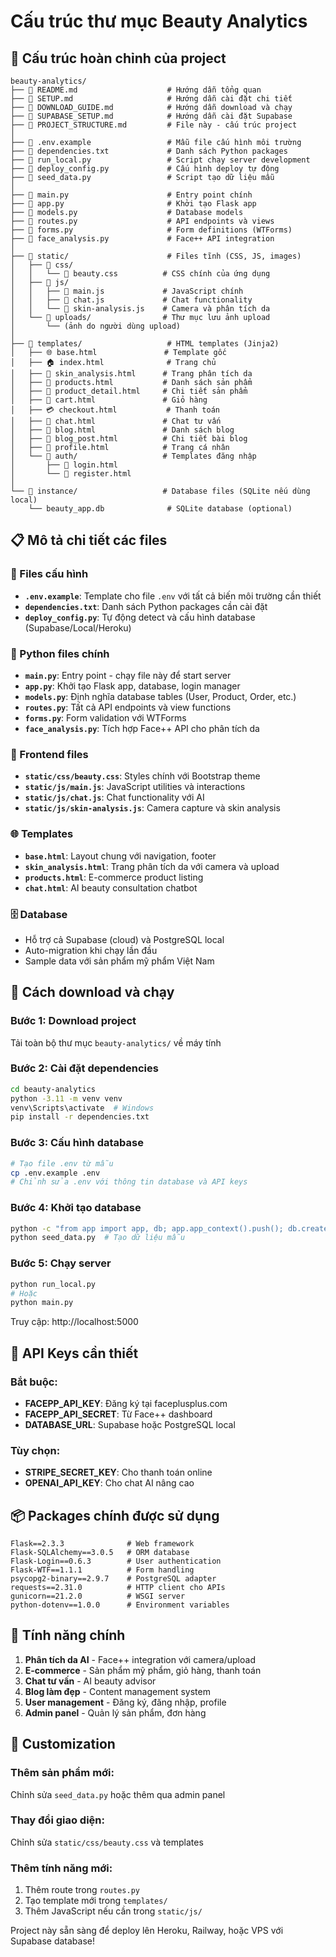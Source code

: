 # Cấu trúc thư mục Beauty Analytics

## 📁 Cấu trúc hoàn chỉnh của project

```
beauty-analytics/
├── 📄 README.md                    # Hướng dẫn tổng quan
├── 📄 SETUP.md                     # Hướng dẫn cài đặt chi tiết
├── 📄 DOWNLOAD_GUIDE.md            # Hướng dẫn download và chạy
├── 📄 SUPABASE_SETUP.md            # Hướng dẫn cài đặt Supabase
├── 📄 PROJECT_STRUCTURE.md         # File này - cấu trúc project
│
├── 🔧 .env.example                 # Mẫu file cấu hình môi trường
├── 📄 dependencies.txt             # Danh sách Python packages
├── 🐍 run_local.py                 # Script chạy server development
├── 🐍 deploy_config.py             # Cấu hình deploy tự động
├── 🐍 seed_data.py                 # Script tạo dữ liệu mẫu
│
├── 🐍 main.py                      # Entry point chính
├── 🐍 app.py                       # Khởi tạo Flask app
├── 🐍 models.py                    # Database models
├── 🐍 routes.py                    # API endpoints và views
├── 🐍 forms.py                     # Form definitions (WTForms)
├── 🐍 face_analysis.py             # Face++ API integration
│
├── 📁 static/                      # Files tĩnh (CSS, JS, images)
│   ├── 📁 css/
│   │   └── 🎨 beauty.css          # CSS chính của ứng dụng
│   ├── 📁 js/
│   │   ├── 🔧 main.js             # JavaScript chính
│   │   ├── 💬 chat.js             # Chat functionality
│   │   └── 📸 skin-analysis.js    # Camera và phân tích da
│   └── 📁 uploads/                # Thư mục lưu ảnh upload
│       └── (ảnh do người dùng upload)
│
├── 📁 templates/                   # HTML templates (Jinja2)
│   ├── 🌐 base.html               # Template gốc
│   ├── 🏠 index.html              # Trang chủ
│   ├── 📸 skin_analysis.html      # Trang phân tích da
│   ├── 🛒 products.html           # Danh sách sản phẩm
│   ├── 🛒 product_detail.html     # Chi tiết sản phẩm
│   ├── 🛒 cart.html               # Giỏ hàng
│   ├── 💳 checkout.html           # Thanh toán
│   ├── 💬 chat.html               # Chat tư vấn
│   ├── 📝 blog.html               # Danh sách blog
│   ├── 📝 blog_post.html          # Chi tiết bài blog
│   ├── 👤 profile.html            # Trang cá nhân
│   └── 📁 auth/                   # Templates đăng nhập
│       ├── 🔐 login.html
│       └── 📝 register.html
│
└── 📁 instance/                   # Database files (SQLite nếu dùng local)
    └── beauty_app.db              # SQLite database (optional)
```

## 📋 Mô tả chi tiết các files

### 🔧 Files cấu hình

- **`.env.example`**: Template cho file `.env` với tất cả biến môi trường cần thiết
- **`dependencies.txt`**: Danh sách Python packages cần cài đặt
- **`deploy_config.py`**: Tự động detect và cấu hình database (Supabase/Local/Heroku)

### 🐍 Python files chính

- **`main.py`**: Entry point - chạy file này để start server
- **`app.py`**: Khởi tạo Flask app, database, login manager
- **`models.py`**: Định nghĩa database tables (User, Product, Order, etc.)
- **`routes.py`**: Tất cả API endpoints và view functions
- **`forms.py`**: Form validation với WTForms
- **`face_analysis.py`**: Tích hợp Face++ API cho phân tích da

### 🎨 Frontend files

- **`static/css/beauty.css`**: Styles chính với Bootstrap theme
- **`static/js/main.js`**: JavaScript utilities và interactions
- **`static/js/chat.js`**: Chat functionality với AI
- **`static/js/skin-analysis.js`**: Camera capture và skin analysis

### 🌐 Templates

- **`base.html`**: Layout chung với navigation, footer
- **`skin_analysis.html`**: Trang phân tích da với camera và upload
- **`products.html`**: E-commerce product listing
- **`chat.html`**: AI beauty consultation chatbot

### 🗄️ Database

- Hỗ trợ cả Supabase (cloud) và PostgreSQL local
- Auto-migration khi chạy lần đầu
- Sample data với sản phẩm mỹ phẩm Việt Nam

## 🚀 Cách download và chạy

### Bước 1: Download project

Tải toàn bộ thư mục `beauty-analytics/` về máy tính

### Bước 2: Cài đặt dependencies

```bash
cd beauty-analytics
python -3.11 -m venv venv
venv\Scripts\activate  # Windows
pip install -r dependencies.txt
```

### Bước 3: Cấu hình database

```bash
# Tạo file .env từ mẫu
cp .env.example .env
# Chỉnh sửa .env với thông tin database và API keys
```

### Bước 4: Khởi tạo database

```bash
python -c "from app import app, db; app.app_context().push(); db.create_all()"
python seed_data.py  # Tạo dữ liệu mẫu
```

### Bước 5: Chạy server

```bash
python run_local.py
# Hoặc
python main.py
```

Truy cập: http://localhost:5000

## 🔑 API Keys cần thiết

### Bắt buộc:

- **FACEPP_API_KEY**: Đăng ký tại faceplusplus.com
- **FACEPP_API_SECRET**: Từ Face++ dashboard
- **DATABASE_URL**: Supabase hoặc PostgreSQL local

### Tùy chọn:

- **STRIPE_SECRET_KEY**: Cho thanh toán online
- **OPENAI_API_KEY**: Cho chat AI nâng cao

## 📦 Packages chính được sử dụng

```
Flask==2.3.3              # Web framework
Flask-SQLAlchemy==3.0.5   # ORM database
Flask-Login==0.6.3        # User authentication
Flask-WTF==1.1.1          # Form handling
psycopg2-binary==2.9.7    # PostgreSQL adapter
requests==2.31.0          # HTTP client cho APIs
gunicorn==21.2.0          # WSGI server
python-dotenv==1.0.0      # Environment variables
```

## 🎯 Tính năng chính

1. **Phân tích da AI** - Face++ integration với camera/upload
2. **E-commerce** - Sản phẩm mỹ phẩm, giỏ hàng, thanh toán
3. **Chat tư vấn** - AI beauty advisor
4. **Blog làm đẹp** - Content management system
5. **User management** - Đăng ký, đăng nhập, profile
6. **Admin panel** - Quản lý sản phẩm, đơn hàng

## 🔧 Customization

### Thêm sản phẩm mới:

Chỉnh sửa `seed_data.py` hoặc thêm qua admin panel

### Thay đổi giao diện:

Chỉnh sửa `static/css/beauty.css` và templates

### Thêm tính năng mới:

1. Thêm route trong `routes.py`
2. Tạo template mới trong `templates/`
3. Thêm JavaScript nếu cần trong `static/js/`

Project này sẵn sàng để deploy lên Heroku, Railway, hoặc VPS với Supabase database!
